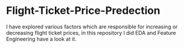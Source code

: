 # Flight-Ticket-Price-Predection
I have explored various factors which are responsible for increasing or decreasing flight ticket prices, in this repository I did EDA and Feature Engineering have a look at it.
